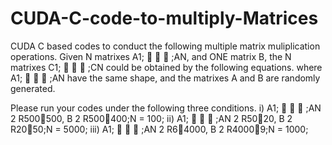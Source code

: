 # CUDA-C-code-to-multiply-Matrices
CUDA C based codes to conduct the following multiple matrix muliplication operations. Given N matrixes A1;    ;AN, and ONE matrix B, the N matrixes C1;    ;CN could be obtained by the following equations.
where A1;    ;AN have the same shape, and the matrixes A and B are randomly generated.

Please run your codes under the following three conditions. i) A1;    ;AN 2 R500500, B 2 R500400;N = 100; ii) A1;    ;AN 2 R5020, B 2 R2050;N = 5000; iii) A1;    ;AN 2 R64000, B 2 R40009;N = 1000;
